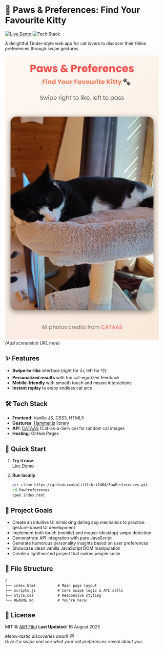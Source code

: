 # 🐾 Paws & Preferences: Find Your Favourite Kitty 

[![Live Demo](https://img.shields.io/badge/demo-live-brightgreen)](https://alifffikri2404.github.io/PawPreferences/) 
![Tech Stack](https://img.shields.io/badge/stack-JS%20%7C%20CSS%20%7C%20HTML-orange)

A delightful Tinder-style web app for cat lovers to discover their feline preferences through swipe gestures.

![App Screenshot](screenshots/Paws%20%26%20Preferences%20S3.jpg) *(Add screenshot URL here)*

## ✨ Features
- **Swipe-to-like** interface (right for 👍, left for 👎)
- **Personalized results** with fun cat-egorized feedback
- **Mobile-friendly** with smooth touch and mouse interactions
- **Instant replay** to enjoy endless cat pics

## 🛠️ Tech Stack
- **Frontend**: Vanilla JS, CSS3, HTML5
- **Gestures**: [Hammer.js](https://hammerjs.github.io/) library
- **API**: [CATAAS](https://cataas.com/) (Cat-as-a-Service) for random cat images
- **Hosting**: GitHub Pages

## 🚀 Quick Start
1. **Try it now**:  
   [Live Demo](https://alifffikri2404.github.io/PawPreferences/)

2. **Run locally**:
   ```bash
   git clone https://github.com/alifffikri2404/PawPreferences.git
   cd PawPreferences
   open index.html
   ```

## 🎯 Project Goals
- Create an intuitive UI mimicking dating app mechanics to practice gesture-based UI development
- Implement both touch (mobile) and mouse (desktop) swipe detection
- Demonstrate API integration with pure JavaScript
- Generate humorous personality insights based on user preferences
- Showcase clean vanilla JavaScript DOM manipulation
- Create a lighthearted project that makes people smile

## 📂 File Structure
```
/
├── index.html          # Main page layout
├── scripts.js          # Core swipe logic & API calls
├── style.css           # Responsive styling
└── README.md           # You're here!
```

## 📜 License
MIT © [Aliff Fikri](https://github.com/alifffikri2404)
**Last Updated:** 16 August 2025

*Meow-tastic discoveries await!* 😻  
*Give it a swipe and see what your cat preferences reveal about you.*
